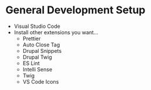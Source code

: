 # General Development Setup
- Visual Studio Code
- Install other extensions you want...
    - Prettier
    - Auto Close Tag
    - Drupal Snippets
    - Drupal Twig
    - ES Lint
    - Intelli Sense
    - Twig
    - VS Code Icons